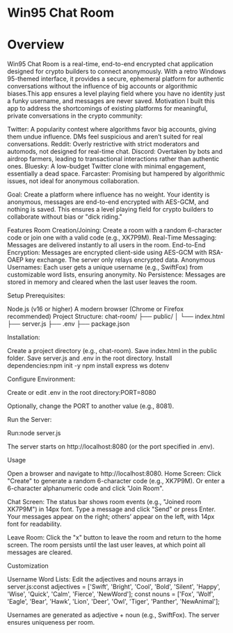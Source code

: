 # Win95 Chat Room

# Overview
Win95 Chat Room is a real-time, end-to-end encrypted chat application designed for crypto builders to connect anonymously. With a retro Windows 95-themed interface, it provides a secure, ephemeral platform for authentic conversations without the influence of big accounts or algorithmic biases.This app ensures a level playing field where you have no identity just a funky username, and messages are never saved.
Motivation
I built this app to address the shortcomings of existing platforms for meaningful, private conversations in the crypto community:

Twitter: A popularity contest where algorithms favor big accounts, giving them undue influence. DMs feel suspicious and aren’t suited for real conversations.
Reddit: Overly restrictive with strict moderators and automods, not designed for real-time chat.
Discord: Overtaken by bots and airdrop farmers, leading to transactional interactions rather than authentic ones.
Bluesky: A low-budget Twitter clone with minimal engagement, essentially a dead space.
Farcaster: Promising but hampered by algorithmic issues, not ideal for anonymous collaboration.

Goal: Create a platform where influence has no weight. Your identity is anonymous, messages are end-to-end encrypted with AES-GCM, and nothing is saved. This ensures a level playing field for crypto builders to collaborate without bias or "dick riding."

Features
Room Creation/Joining: Create a room with a random 6-character code or join one with a valid code (e.g., XK7P9M).
Real-Time Messaging: Messages are delivered instantly to all users in the room.
End-to-End Encryption: Messages are encrypted client-side using AES-GCM with RSA-OAEP key exchange. The server only relays encrypted data.
Anonymous Usernames: Each user gets a unique username (e.g., SwiftFox) from customizable word lists, ensuring anonymity.
No Persistence: Messages are stored in memory and cleared when the last user leaves the room.


Setup
Prerequisites:

Node.js (v16 or higher)
A modern browser (Chrome or Firefox recommended)
Project Structure:
chat-room/
├── public/
│   └── index.html
├── server.js
├── .env
├── package.json


Installation:

Create a project directory (e.g., chat-room).
Save index.html in the public folder.
Save server.js and .env in the root directory.
Install dependencies:npm init -y
npm install express ws dotenv




Configure Environment:

Create or edit .env in the root directory:PORT=8080


Optionally, change the PORT to another value (e.g., 8081).


Run the Server:

Run:node server.js


The server starts on http://localhost:8080 (or the port specified in .env).



Usage

Open a browser and navigate to http://localhost:8080.
Home Screen:
Click "Create" to generate a random 6-character code (e.g., XK7P9M).
Or enter a 6-character alphanumeric code and click "Join Room".


Chat Screen:
The status bar shows room events (e.g., "Joined room XK7P9M") in 14px font.
Type a message and click "Send" or press Enter.
Your messages appear on the right; others’ appear on the left, with 14px font for readability.


Leave Room:
Click the "x" button to leave the room and return to the home screen.
The room persists until the last user leaves, at which point all messages are cleared.




Customization

Username Word Lists:
Edit the adjectives and nouns arrays in server.js:const adjectives = ['Swift', 'Bright', 'Cool', 'Bold', 'Silent', 'Happy', 'Wise', 'Quick', 'Calm', 'Fierce', 'NewWord'];
const nouns = ['Fox', 'Wolf', 'Eagle', 'Bear', 'Hawk', 'Lion', 'Deer', 'Owl', 'Tiger', 'Panther', 'NewAnimal'];


Usernames are generated as adjective + noun (e.g., SwiftFox). The server ensures uniqueness per room.









